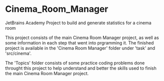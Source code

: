 # Cinema_Room_Manager
JetBrains Academy Project to build and generate statistics for a cinema room

This project consists of the main Cinema Room Manager project, as well as some information in each step that went into prgramming it. The finished project
is available in the 'Cinema Room Manager' folder under 'task' and 'src/cinema'.

The 'Topics' folder consists of some practice coding problems done throught this project to help understand and better the skills used to finish the main 
Cinema Room Manager project.
